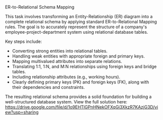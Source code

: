 ER-to-Relational Schema Mapping

This task involves transforming an Entity-Relationship (ER) diagram into a complete relational schema by applying standard ER-to-Relational Mapping rules. The goal is to accurately represent the structure of a company's employee-project-department system using relational database tables.

Key steps include:
- Converting strong entities into relational tables.
- Handling weak entities with appropriate foreign and primary keys.
- Mapping multivalued attributes into separate relations.
- Translating 1:1, 1:N, and M:N relationships using foreign keys and bridge tables.
- Including relationship attributes (e.g., working hours).
- Clearly defining primary keys (PK) and foreign keys (FK), along with their dependencies and constraints.

The resulting relational schema provides a solid foundation for building a well-structured database system.
View the full solution here:
https://drive.google.com/file/d/1o9EHTlGPnHNekOFXqGi3XkzR7KAzjG3D/view?usp=sharing
